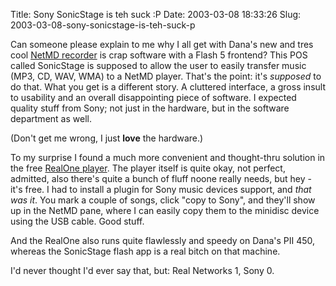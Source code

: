 Title: Sony SonicStage is teh suck :P
Date: 2003-03-08 18:33:26
Slug: 2003-03-08-sony-sonicstage-is-teh-suck-p


Can someone please explain to me why I all get with Dana's new and tres cool
[NetMD recorder][1] is crap software with a Flash 5 frontend? This POS called
SonicStage is supposed to allow the user to easily transfer music (MP3, CD,
WAV, WMA) to a NetMD player. That's the point: it's _supposed_ to do that.
What you get is a different story. A cluttered interface, a gross insult to
usability and an overall disappointing piece of software. I expected quality
stuff from Sony; not just in the hardware, but in the software department as
well.

(Don't get me wrong, I just **love** the hardware.)

To my surprise I found a much more convenient and thought-thru solution in the
free [RealOne player][2]. The player itself is quite okay, not perfect,
admitted, also there's quite a bunch of fluff noone really needs, but hey -
it's free. I had to install a plugin for Sony music devices support, and _that
was it_. You mark a couple of songs, click "copy to Sony", and they'll show up
in the NetMD pane, where I can easily copy them to the minidisc device using
the USB cable. Good stuff.

And the RealOne also runs quite flawlessly and speedy on Dana's PII 450,
whereas the SonicStage flash app is a real bitch on that machine.

I'd never thought I'd ever say that, but: Real Networks 1, Sony 0.

   [1]: http://www.minidisc.org/part_Sony_MZ-N710.html
   [2]: http://www.real.com
